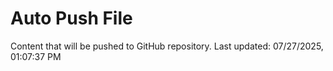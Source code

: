 # Auto Push File

Content that will be pushed to GitHub repository.
Last updated: 07/27/2025, 01:07:37 PM